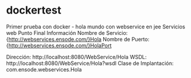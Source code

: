 # dockertest
Primer prueba con docker - hola mundo con webservice en jee
Servicios web
Punto Final 	Información
Nombre de Servicio\:	{http://webservices.ensode.com/}Hola
Nombre de Puerto\:	{http://webservices.ensode.com/}HolaPort
	
Dirección\:	http://localhost:8080/WebService/Hola
WSDL\:	http://localhost:8080/WebService/Hola?wsdl
Clase de Implantación\:	com.ensode.webservices.Hola
